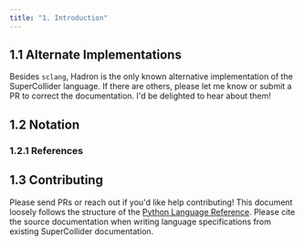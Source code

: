 ```yaml
---
title: "1. Introduction"
---
```


## 1.1 Alternate Implementations

Besides `sclang`, Hadron is the only known alternative implementation of the SuperCollider language. If there are
others, please let me know or submit a PR to correct the documentation. I'd be delighted to hear about them!

## 1.2 Notation

### 1.2.1 References

## 1.3 Contributing

Please send PRs or reach out if you'd like help contributing! This document loosely follows the structure of the [Python
Language Reference](https://docs.python.org/3/reference/). Please cite the source documentation when writing language
specifications from existing SuperCollider documentation.